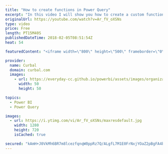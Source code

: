 ```yaml
---
title: "How to create functions in Power Query"
excerpt: "In this video I will show you how to create a custom function in Power Query.  Custom functions are re-usable pieces of code. So, as a rule, if you write the same code more than three times, you should do a function.  In this video I go through, step by step, how to create a function to import excel"
originalUrl: https://youtube.com/watch?v=Ar_fV_oXSNs
type: video
price: Free
length: PT15M40S
publishedDateTime: 2018-02-05T08:51:54Z
heat: 54

featuredContent: "<iframe width=\"800\" height=\"500\" frameborder=\"0\" src=\"https://www.youtube.com/embed/Ar_fV_oXSNs\" allow=\"accelerometer; autoplay; encrypted-media; gyroscope; picture-in-picture\" allowfullscreen></iframe>"

provider:
  name: Curbal
  domain: curbal.com
  images:
    - url: https://everyday-cc.github.io/powerbi/assets/images/organizations/curbal.com-50x50.jpg
      width: 50
      height: 50

topics:
  - Power BI
  - Power Query

images:
  - url: https://i.ytimg.com/vi/Ar_fV_oXSNs/maxresdefault.jpg
    width: 1280
    height: 720
    isCached: true

secured: "kAmH+J0VkMh6BR7m8lcezfqnqW0ppRz7Q/ALgfL7M1E0FrNxjYOaZ2pBgFA4bR7PoyUrD/f40zqln7dDsZd/YcNz7pKFvh4aHYLk2WEPgbXTisKc9ixZjEEbLcaaNvtMidwSuuryA06c8UoesmSrBZ2FIJybpUxGLyizJTtGCDTAUzXXFQOJNggLvoTOnSuqNWdbSmhKgWFOlyS2fR1bkfvCa+1Dt83i3S8V1ZY7Ype3xQ8b9UzTKWekh+kKZo/vnXEhLDvPm1GWhTc9YyG9vMxOED8+kYUJgo+oR9LxuNVadaC6me1zCGrZC63DacRj01xquz6AT8S0riPexcjdhaEE6K/BP62nMYhuAOCbHeic51MTihn9U8tc0wRUXmTt7CdcUPOwjqsx6eoa/fD1fEUaeRtAQ10pquuLa5HHR0s=;X4wuX7+bggxxkYVxjKLndA=="
---
```


